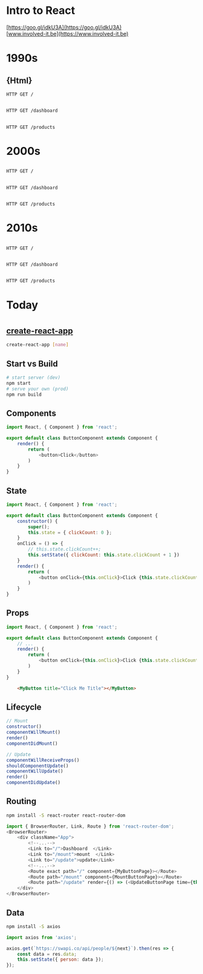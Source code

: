 # Intro to React

[https://goo.gl/idkU3A](https://goo.gl/idkU3A)  
[www.involved-it.be](https://www.involved-it.be)



# 1990s  
## {Html}


```http
HTTP GET /
```
## <i class="fa fa-file"></i> <i class="fa fa-arrow-left"></i> <i class="fa fa-server"></i>


```http
HTTP GET /dashboard
```
## <i class="fa fa-file"></i> <i class="fa fa-arrow-left"></i> <i class="fa fa-server"></i>


```http
HTTP GET /products
```
## <i class="fa fa-file"></i> <i class="fa fa-arrow-left"></i> <i class="fa fa-server"></i>



# 2000s  
## <i class="devicon-php-plain"></i>


```http
HTTP GET /
```
## <i class="fa fa-file"></i> <i class="fa fa-arrow-left"></i> <i class="fa fa-cog"></i> <i class="fa fa-arrow-left"></i> <i class="fa fa-server"></i>


```http
HTTP GET /dashboard
```
## <i class="fa fa-file"></i> <i class="fa fa-arrow-left"></i> <i class="fa fa-cog"></i> <i class="fa fa-arrow-left"></i> <i class="fa fa-server"></i>


```http
HTTP GET /products
```
## <i class="fa fa-file"></i> <i class="fa fa-arrow-left"></i> <i class="fa fa-cog"></i> <i class="fa fa-arrow-left"></i> <i class="fa fa-server"></i>



# 2010s  
## <i class="devicon-javascript-plain"></i>


```http
HTTP GET /
```
## <i class="fa fa-file"></i> <i class="fa fa-arrow-left"></i> <i class="fa fa-server"></i>


```http
HTTP GET /dashboard
```
## <i class="fa fa-table"></i> <i class="fa fa-arrow-left"></i> <i class="fa fa-cog"></i> <i class="fa fa-arrow-left"></i> <i class="fa fa-server"></i>


```http
HTTP GET /products
```
## <i class="fa fa-table"></i> <i class="fa fa-arrow-left"></i> <i class="fa fa-cog"></i> <i class="fa fa-arrow-left"></i> <i class="fa fa-server"></i>



# <i class="fa fa-calendar-o"></i> Today
## <i class="devicon-angularjs-plain"></i><i class="devicon-react-original"></i><i class="devicon-backbonejs-plain"></i><i class="devicon-vuejs-plain"></i>



# <i class="devicon-react-original" style="font-size:5em;"></i>


## [create-react-app](https://github.com/facebookincubator/create-react-app)
```bash
create-react-app [name]
```


## Start vs Build
```bash
# start server (dev)
npm start 
# serve your own (prod)
npm run build
```


## Components
```js
import React, { Component } from 'react';

export default class ButtonComponent extends Component {
    render() {
        return (
            <button>Click</button>
        )
    }
}
```


## State
```js
import React, { Component } from 'react';

export default class ButtonComponent extends Component {
    constructor() {
        super();
        this.state = { clickCount: 0 };
    }
    onClick = () => {
        // this.state.clickCount++;
        this.setState({ clickCount: this.state.clickCount + 1 })
    }
    render() {
        return (
            <button onClick={this.onClick}>Click {this.state.clickCount}</button>
        )
    }
}

```


## Props
```js
import React, { Component } from 'react';

export default class ButtonComponent extends Component {
    // ...
    render() {
        return (
            <button onClick={this.onClick}>Click {this.state.clickCount}</button>
        )
    }
}
```  
```html
    <MyButton title="Click Me Title"></MyButton>
```


## Lifecycle
```js
// Mount
constructor()
componentWillMount()
render()
componentDidMount()

// Update
componentWillReceiveProps()
shouldComponentUpdate()
componentWillUpdate()
render()
componentDidUpdate()
```


## Routing
```bash
npm install -S react-router react-router-dom
```  
```js
import { BrowserRouter, Link, Route } from 'react-router-dom';
<BrowserRouter>
    <div className="App">
        <!--...-->
        <Link to="/">Dashboard  </Link>
        <Link to="/mount">mount  </Link>
        <Link to="/update">update</Link>
        <!--...-->
        <Route exact path="/" component={MyButtonPage}></Route>
        <Route path="/mount" component={MountButtonPage}></Route>
        <Route path="/update" render={() => (<UpdateButtonPage time={this.state.time} />)} ></Route>
    </div>
</BrowserRouter>
```


## Data
```bash
npm install -S axios
```  
```js
import axios from 'axios';

axios.get(`https://swapi.co/api/people/${next}`).then(res => {
    const data = res.data;
    this.setState({ person: data });
});
```



# <i class="fa fa-comments-o" style="font-size:5em;"></i>